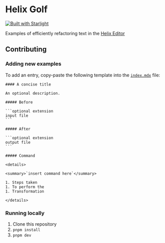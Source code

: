# Helix Golf

[![Built with Starlight](https://astro.badg.es/v2/built-with-starlight/tiny.svg)](https://starlight.astro.build)

Examples of efficiently refactoring text in the [Helix Editor](https://helix-editor.com/)

## Contributing

### Adding new examples

To add an entry, copy-paste the following template into the [`index.mdx`](https://github.com/NikitaRevenco/helix-golf/edit/main/src/content/docs/index.mdx) file:

````mdx
#### A concise title

An optional description.

##### Before

```optional extension
input file
```

##### After

```optional extension
output file
```

##### Command

<details>

<summary>`insert command here`</summary>

1. Steps taken
1. To perform the
1. Transformation

</details>
````

### Running locally

1. Clone this repository
1. `pnpm install`
1. `pnpm dev`
